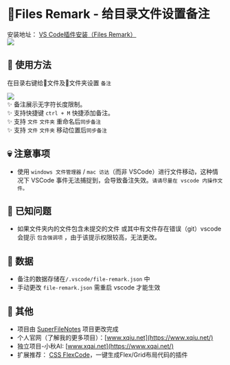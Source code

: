 # 📝Files Remark - 给目录文件设置备注
安装地址： [VS Code插件安装（Files Remark）](https://marketplace.visualstudio.com/items?itemName=qiuqiu-xt.files-remark)<br>
![](https://resource-wangsu.helplook.net/docker_production/kn8ndd/article/9yEr5dyH/6800fb2186301.png)

## 📖 使用方法
在目录右键给📄文件及📁文件夹设置 `备注`

![](https://resource-wangsu.helplook.net/docker_production/kn8ndd/article/9yEr5dyH/6800fb2976a69.png)
<br>
✨ 备注展示无字符长度限制。<br>
✨ 支持快捷键 `ctrl + M` 快捷添加备注。<br>
✨ 支持 `文件` `文件夹` 重命名后`同步备注`<br>
✨ 支持 `文件` `文件夹` 移动位置后`同步备注`

## 💀 注意事项
- 使用 `windows 文件管理器` / `mac 访达`（而非 VSCode）进行文件移动，这种情况下 VSCode 事件无法捕捉到，会导致备注失效。`请请尽量在 vscode 内操作文件。`

## 🔎 已知问题

- 如果文件夹内的文件包含未提交的文件 或其中有文件存在错误（git）vscode 会提示 `包含强调项` ，由于该提示权限较高，无法更改。

## 💾 数据

- 备注的数据存储在`/.vscode/file-remark.json` 中
- 手动更改 `file-remark.json` 需重启 vscode 才能生效

## 🐣 其他
- 项目由 [SuperFileNotes](https://github.com/sunweixin8/SuperFileNotes) 项目更改完成
- 个人官网（了解我的更多项目）：[www.xqiu.net](https://www.xqiu.net/)
- 独立项目-小秋AI: [www.xqai.net](https://www.xqai.net/)
- 扩展推荐： [CSS FlexCode](https://marketplace.visualstudio.com/items?itemName=qiuqiu-xt.css-flex)，一键生成Flex/Grid布局代码的插件